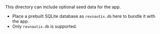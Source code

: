 This directory can include optional seed data for the app.

- Place a prebuilt SQLite database as `revnautix.db` here to bundle it with the app.
- Only `revnautix.db` is supported.


